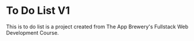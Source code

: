 # To Do List V1

This is to do list is a project created from The App Brewery's Fullstack Web Development Course.
